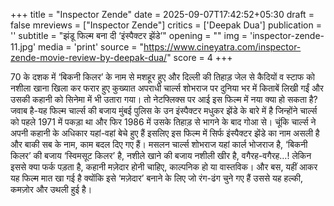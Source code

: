 +++
title = "Inspector Zende"
date = 2025-09-07T17:42:52+05:30
draft = false
mreviews = ["Inspector Zende"]
critics = ['Deepak Dua']
publication = ''
subtitle = "झंडू फिल्म बना दी ‘इंस्पैक्टर झेंडे’"
opening = ""
img = 'inspector-zende-11.jpg'
media = 'print'
source = "https://www.cineyatra.com/inspector-zende-movie-review-by-deepak-dua/"
score = 4
+++

70 के दशक में ‘बिकनी किलर’ के नाम से मशहूर हुए और दिल्ली की तिहाड़ जेल से कैदियों व स्टाफ को नशीला खाना खिला कर फरार हुए कुख्यात अपराधी चार्ल्स शोभराज पर दुनिया भर में किताबें लिखी गईं और उसकी कहानी को सिनेमा में भी उतारा गया। तो नेटफ्लिक्स पर आई इस फिल्म में नया क्या हो सकता है? जवाब है-यह फिल्म चार्ल्स की बजाय मुंबई पुलिस के उन इंस्पैक्टर मधुकर झेंडे के बारे में है जिन्होंने चार्ल्स को पहले 1971 में पकड़ा था और फिर 1986 में उसके तिहाड़ से भागने के बाद गोआ से। चूंकि चार्ल्स ने अपनी कहानी के अधिकार यहां-वहां बेचे हुए हैं इसलिए इस फिल्म में सिर्फ इंस्पैक्टर झेंडे का नाम असली है और बाकी सब के नाम, काम बदल दिए गए हैं। मसलन चार्ल्स शोभराज यहां कार्ल भोजराज है, ‘बिकनी किलर’ की बजाय ‘स्विमसूट किलर’ है, नशीले खाने की बजाय नशीली खीर है, वगैरह-वगैरह…! लेकिन इससे क्या फर्क पड़ता है, कहानी मज़ेदार होनी चाहिए, काल्पनिक हो या वास्तविक। और बस, यहीं आकर यह फिल्म मात खा गई है क्योंकि इसे ‘मज़ेदार’ बनाने के लिए जो रंग-ढंग चुने गए हैं उससे यह हल्की, कमज़ोर और उथली हुई है।
